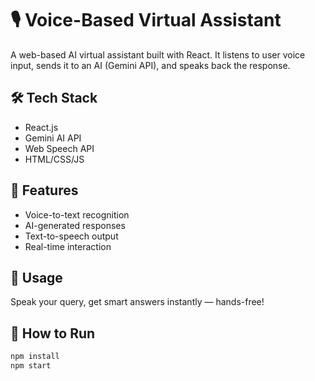 # 🎙️ Voice-Based Virtual Assistant

A web-based AI virtual assistant built with React. It listens to user voice input, sends it to an AI (Gemini API), and speaks back the response.

## 🛠️ Tech Stack
- React.js
- Gemini AI API
- Web Speech API
- HTML/CSS/JS

## 🚀 Features
- Voice-to-text recognition
- AI-generated responses
- Text-to-speech output
- Real-time interaction

## 🧠 Usage
Speak your query, get smart answers instantly — hands-free!

## 📂 How to Run
```bash
npm install
npm start
